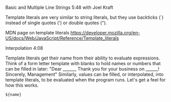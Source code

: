 Basic and Multiple Line Strings 5:48
with Joel Kraft

Template literals are very similar to string literals, but they use backticks (\`) instead of single quotes (') or double quotes (").

MDN page on template literals
https://developer.mozilla.org/en-US/docs/Web/JavaScript/Reference/Template_literals

Interpolation 4:08

Template literals get their name from their ability to evaluate expressions. Think of a form letter template with blanks to hold names or numbers that can be filled in later: "Dear ______, Thank you for your business on ______! Sincerely, Management" Similarly, values can be filled, or interpolated, into template literals, to be evaluated when the program runs. Let's get a feel for how this works.

```
${name}
```
